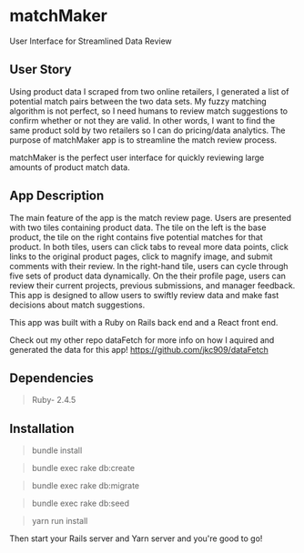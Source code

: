 # matchMaker
User Interface for Streamlined Data Review

## User Story
Using product data I scraped from two online retailers, I generated a list of potential match pairs between the two data sets. My fuzzy matching algorithm is not perfect, so I need humans to review match suggestions to confirm whether or not they are valid. In other words, I want to find the same product sold by two retailers so I can do pricing/data analytics. The purpose of matchMaker app is to streamline the match review process. 

matchMaker is the perfect user interface for quickly reviewing large amounts of product match data.

## App Description
The main feature of the app is the match review page. Users are presented with two tiles containing product data. The tile on the left is the base product, the tile on the right contains five potential matches for that product. In both tiles, users can click tabs to reveal more data points, click links to the original product pages, click to magnify image, and submit comments with their review. In the right-hand tile, users can cycle through five sets of product data dynamically. On the their profile page, users can review their current projects, previous submissions, and manager feedback. This app is designed to allow users to swiftly review data and make fast decisions about match suggestions.

This app was built with a Ruby on Rails back end and a React front end. 

Check out my other repo dataFetch for more info on how I aquired and generated the data for this app! https://github.com/jkc909/dataFetch

## Dependencies
  
 > Ruby- 2.4.5
 
## Installation
 > bundle install
 
 > bundle exec rake db:create
 
 > bundle exec rake db:migrate
 
 > bundle exec rake db:seed
 
 > yarn run install

Then start your Rails server and Yarn server and you're good to go!
